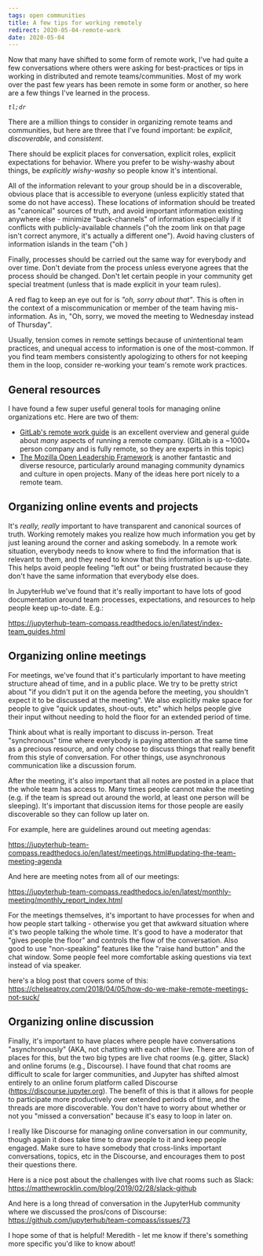 ```yaml
---
tags: open communities
title: A few tips for working remotely
redirect: 2020-05-04-remote-work
date: 2020-05-04
---
```


Now that many have shifted to some form of remote work, I've had quite a few
conversations where others were asking for best-practices or tips in working in
distributed and remote teams/communities. Most of my work over the past few years has been
remote in some form or another, so here are a few things I've learned in the process.

*`tl;dr`*

There are a million things to consider in organizing remote teams and communities, but
here are three that I've found important: be *explicit*, *discoverable*, and *consistent*.

There should be explicit places for conversation, explicit roles, explicit expectations for behavior.
Where you prefer to be wishy-washy about things, be *explicitly wishy-washy* so people know
it's intentional.

All of the information relevant to your group should be in a discoverable, obvious place
that is accessible to everyone (unless explicitly stated that some do not have access).
These locations of information should be treated as "canonical" sources of truth, and avoid
important information existing anywhere else -
minimize "back-channels" of information especially if it conflicts with publicly-available
channels ("oh the zoom link on that page isn't correct anymore, it's actually a different one").
Avoid having clusters of information islands in the team ("oh )

Finally, processes should be carried out the same way for everybody and over time. Don't
deviate from the process unless everyone agrees that the process should be changed. Don't
let certain people in your community get special treatment (unless that is made explicit
in your team rules).

A red flag to keep an eye out for is *"oh, sorry about that"*. This is often in the context
of a miscommunication or member of the team having mis-information. As in, "Oh, sorry,
we moved the meeting to Wednesday instead of Thursday".

Usually, tension comes in remote settings because of unintentional team practices, and
unequal access to information is one of the most-common. If you find team members consistently
apologizing to others for not keeping them in the loop, consider re-working your team's
remote work practices.

## General resources

I have found a few super useful general tools for managing online organizations etc. Here are two of them:

* [GitLab's remote work guide](https://about.gitlab.com/company/culture/all-remote/guide/) is
  an excellent overview and general guide about *many* aspects of running a remote company.
  (GitLab is a ~1000+ person company and is fully remote, so they are experts in this topic)
* [The Mozilla Open Leadership Framework](https://mozilla.github.io/open-leadership-framework/framework/)
  is another fantastic and diverse resource, particularly around managing community dynamics
  and culture in open projects. Many of the ideas here port nicely to a remote team.

## Organizing online events and projects

It's *really, really* important to have transparent and canonical sources of truth. Working remotely makes you realize how much information you get by just leaning around the corner and asking somebody. In a remote work situation, everybody needs to know where to find the information that is relevant to them, and they need to know that this information is up-to-date.  This helps avoid people feeling "left out" or being frustrated because they don't have the same information that everybody else does.

In JupyterHub we've found that it's really important to have lots of good documentation around team processes, expectations, and resources to help people keep up-to-date. E.g.:

https://jupyterhub-team-compass.readthedocs.io/en/latest/index-team_guides.html

## Organizing online meetings

For meetings, we've found that it's particularly important to have meeting structure ahead of time, and in a public place. We try to be pretty strict about "if you didn't put it on the agenda before the meeting, you shouldn't expect it to be discussed at the meeting". We also explicitly make space for people to give "quick updates, shout-outs, etc" which helps people give their input without needing to hold the floor for an extended period of time.

Think about what is really important to discuss in-person. Treat "synchronous" time where everybody is paying attention at the same time as a precious resource, and only choose to discuss things that really benefit from this style of conversation. For other things, use asynchronous communication like a discussion forum.

After the meeting, it's also important that all notes are posted in a place that the whole team has access to. Many times people cannot make the meeting (e.g. if the team is spread out around the world, at least one person will be sleeping). It's important that discussion items for those people are easily discoverable so they can follow up later on.

For example, here are guidelines around out meeting agendas:

https://jupyterhub-team-compass.readthedocs.io/en/latest/meetings.html#updating-the-team-meeting-agenda

And here are meeting notes from all of our meetings:

https://jupyterhub-team-compass.readthedocs.io/en/latest/monthly-meeting/monthly_report_index.html

For the meetings themselves, it's important to have processes for when and how people start talking - otherwise you get that awkward situation where it's two people talking the whole time. It's good to have a moderator that "gives people the floor" and controls the flow of the conversation. Also good to use "non-speaking" features like the "raise hand button" and the chat window. Some people feel more comfortable asking questions via text instead of via speaker.

here's a blog post that covers some of this: https://chelseatroy.com/2018/04/05/how-do-we-make-remote-meetings-not-suck/

## Organizing online discussion

Finally, it's important to have places where people have conversations "asynchronously"
(AKA, not chatting with each other live. There are a ton of places for this, but the two
big types are live chat rooms (e.g. gitter, Slack) and
online forums (e.g., Discourse). I have found that chat rooms are difficult to scale for
larger communities, and Jupyter has shifted almost entirely to
an online forum platform called Discourse (https://discourse.jupyter.org). The benefit of
this is that it allows for people to participate more
productively over extended periods of time, and the threads are more discoverable. You
don't have to worry about whether or not you "missed a conversation"
because it's easy to loop in later on.

I really like Discourse for managing online conversation in our community, though
again it does take time to draw people to it and keep people engaged. Make sure
to have somebody that cross-links important conversations, topics, etc in the Discourse,
and encourages them to post their questions there.

Here is a nice post about the challenges with live chat rooms such as Slack: https://matthewrocklin.com/blog/2019/02/28/slack-github

And here is a long thread of conversation in the JupyterHub community where we discussed the pros/cons of Discourse: https://github.com/jupyterhub/team-compass/issues/73

I hope some of that is helpful! Meredith - let me know if there's something more specific you'd like to know about!
